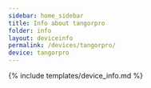 ```yaml
---
sidebar: home_sidebar
title: Info about tangorpro
folder: info
layout: deviceinfo
permalink: /devices/tangorpro/
device: tangorpro
---
```

{% include templates/device_info.md %}
